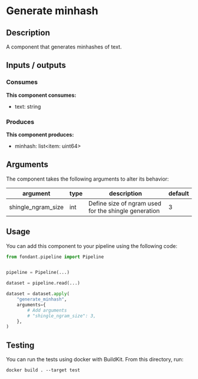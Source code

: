 # Generate minhash

## Description
A component that generates minhashes of text.

## Inputs / outputs

### Consumes
**This component consumes:**

- text: string





### Produces
**This component produces:**

- minhash: list<item: uint64>



## Arguments

The component takes the following arguments to alter its behavior:

| argument | type | description | default |
| -------- | ---- | ----------- | ------- |
| shingle_ngram_size | int | Define size of ngram used for the shingle generation | 3 |

## Usage

You can add this component to your pipeline using the following code:

```python
from fondant.pipeline import Pipeline


pipeline = Pipeline(...)

dataset = pipeline.read(...)

dataset = dataset.apply(
    "generate_minhash",
    arguments={
        # Add arguments
        # "shingle_ngram_size": 3,
    },
)
```

## Testing

You can run the tests using docker with BuildKit. From this directory, run:
```
docker build . --target test
```

